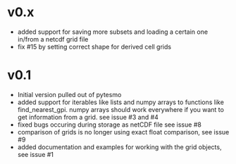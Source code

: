 # v0.x #
- added support for saving more subsets and loading a certain one in/from a netcdf grid file
- fix #15 by setting correct shape for derived cell grids

# v0.1 #
- Initial version pulled out of pytesmo
- added support for iterables like lists and numpy arrays to functions like
find_nearest_gpi. numpy arrays should work everywhere if you want to get
information from a grid. see issue #3 and #4
- fixed bugs occuring during storage as netCDF file see issue #8
- comparison of grids is no longer using exact float comparison, see issue #9
- added documentation and examples for working with the grid objects, see issue #1

